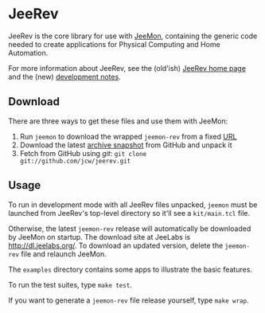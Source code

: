 JeeRev
======

JeeRev is the core library for use with [JeeMon][1], containing the generic code
needed to create applications for Physical Computing and Home Automation.

For more information about JeeRev, see the (old'ish) [JeeRev home page][2] and
the (new) [development notes][3].

Download
--------

There are three ways to get these files and use them with JeeMon:

  1. Run `jeemon` to download the wrapped `jeemon-rev` from a fixed [URL][4]
  2. Download the latest [archive snapshot][5] from GitHub and unpack it
  3. Fetch from GitHub using *git*: `git clone git://github.com/jcw/jeerev.git`

Usage
-----

To run in development mode with all JeeRev files unpacked, `jeemon` must be
launched from JeeRev's top-level directory so it'll see a `kit/main.tcl` file.

Otherwise, the latest `jeemon-rev` release will automatically be downloaded by
JeeMon on startup. The download site at JeeLabs is <http://dl.jeelabs.org/>. To
download an updated version, delete the `jeemon-rev` file and relaunch JeeMon.

The `examples` directory contains some apps to illustrate the basic features.

To run the test suites, type `make test`.

If you want to generate a `jeemon-rev` file release yourself, type `make wrap`.

  [1]: http://jeelabs.org/jeemon
  [2]: http://jeelabs.org/jeerev
  [3]: https://github.com/jcw/jeerev/blob/master/NOTES.md
  [4]: http://dl.jeelabs.org/jeemon-rev
  [5]: https://github.com/jcw/jeerev/archives/master
  